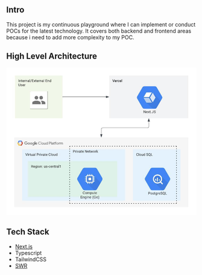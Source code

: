 ## Intro
This project is my continuous playground where I can implement or conduct POCs for the latest technology.
It covers both backend and frontend areas because i need to add more complexity to my POC.

## High Level Architecture
![kelvin web](https://github.com/Kelvinmijaya/kelvin-web/raw/master/files/kelvin-web-architecture.jpeg)

## Tech Stack
- [Next.js](https://nextjs.org/)
- Typescript
- TailwindCSS
- [SWR](https://swr.vercel.app/)


